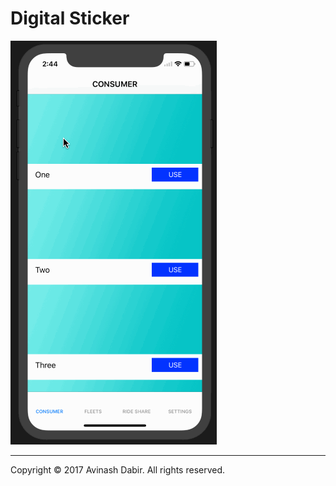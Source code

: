 # Digital Sticker

![Prototype](DigitalSticker.gif "Prototype")

---
Copyright © 2017 Avinash Dabir. All rights reserved.